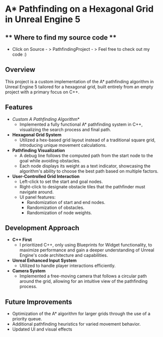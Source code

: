 # A* Pathfinding on a Hexagonal Grid in Unreal Engine 5
##  ** Where to find my source code **
- Click on Source - > PathfindingProject - > Feel free to check out my code :)
## Overview
This project is a custom implementation of the A* pathfinding algorithm in Unreal Engine 5 tailored for a hexagonal grid, built entirely from an empty project with a primary focus on C++. 

## Features
- **Custom A* Pathfinding Algorithm**
  - Implemented a fully functional A* pathfinding system in C++, visualizing the search process and final path.
- **Hexagonal Grid System**
  - Utilized a hex-based grid layout instead of a traditional square grid, introducing unique movement calculations.
- **Pathfinding Visualization**
  - A debug line follows the computed path from the start node to the goal while avoiding obstacles.
  - Each node displays its weight as a text indicator, showcasing the algorithm's ability to choose the best path based on multiple factors.
- **User-Controlled Grid Interaction**
  - Left-click to set the start and goal nodes.
  - Right-click to designate obstacle tiles that the pathfinder must navigate around.
  - UI panel features:
    - Randomization of start and end nodes.
    - Randomization of obstacles.
    - Randomization of node weights.

## Development Approach
- **C++ First** 
  - I prioritized C++, only using Blueprints for Widget functionality, to maximize performance and gain a deeper understanding of Unreal Engine's code architecture and capabilities.
- **Unreal Enhanced Input System**
  - Utilized to handle player interactions efficiently.
- **Camera System** 
  - Implemented a free-moving camera that follows a circular path around the grid, allowing for an intuitive view of the pathfinding process.

## Future Improvements
-  Optimization of the A* algorithm for larger grids through the use of a priority queue.
-  Additional pathfinding heuristics for varied movement behavior.
-  Updated UI and visual effects
